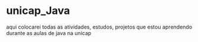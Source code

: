 # unicap_Java
aqui colocarei todas as atividades, estudos, projetos que estou aprendendo durante as aulas de java na unicap
